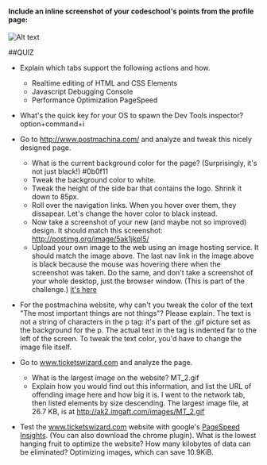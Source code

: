 #### Include an inline screenshot of your codeschool's points from the profile page:

![Alt text](http://i.minus.com/jgGnPO5D9skd6.png?raw=true)
<!-- Modify the Markdown to include your answers. Don't delete the questions! -->

##QUIZ
* Explain which tabs support the following actions and how.
  * Realtime editing of HTML and CSS 
      Elements
  * Javascript Debugging
      Console
  * Performance Optimization 
      PageSpeed

* What's the quick key for your OS to spawn the Dev Tools inspector?
    option+command+i

* Go to http://www.postmachina.com/ and analyze and tweak this nicely designed page.
  * What is the current background color for the page?  (Surprisingly, it's not just black!)
      #0b0f11
  * Tweak the background color to white.
  * Tweak the height of the side bar that contains the logo.  Shrink it down to 85px.
  * Roll over the navigation links.  When you hover over them, they dissapear.  Let's change the hover color to black instead.
  * Now take a screenshot of your new (and maybe not so improved) design.  It should match this screenshot: http://postimg.org/image/5ak1jkpl5/
  * Upload your own image to the web using an image hosting service.  It should match the image above. The last nav link in the image above is black because the mouse was hovering there when the screenshot was taken. Do the same, and don't take a screenshot of your whole desktop, just the browser window. (This is part of the challenge.)
      [it's here](http://i.minus.com/j8lQi03gb40Ma.png?raw=true)

* For the postmachina website, why can't you tweak the color of the text "The most important things are not things"?  Please explain.
    The text is not a string of characters in the p tag: it's part of the .gif picture set as the background for the p. The actual text in the tag is indented far to the left of the screen. To tweak the text color, you'd have to change the image file itself.

* Go to www.ticketswizard.com and analyze the page.  
  * What is the largest image on the website? 
      MT_2.gif
  * Explain how you would find out this information, and list the URL of offending image here and how big it is.
      I went to the network tab, then listed elements by size descending. The largest image file, at 26.7 KB, is at http://ak2.imgaft.com/images/MT_2.gif

* Test the www.ticketswizard.com website with google's [PageSpeed Insights](http://www.ticketswizard.com/).  (You can also download the chrome plugin).  What is the lowest hanging fruit to optimize the website?  How many kilobytes of data can be eliminated?
    Optimizing images, which can save 10.9KiB.